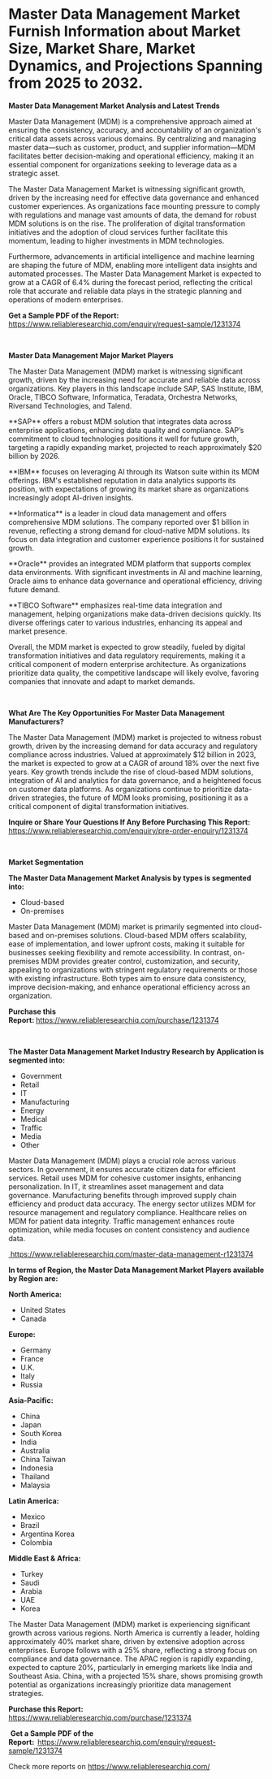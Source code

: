 <p><h1>Master Data Management Market Furnish Information about Market Size, Market Share, Market Dynamics, and Projections Spanning from 2025 to 2032.</h1></p><p><strong>Master Data Management Market Analysis and Latest Trends</strong></p>
<p><p>Master Data Management (MDM) is a comprehensive approach aimed at ensuring the consistency, accuracy, and accountability of an organization's critical data assets across various domains. By centralizing and managing master data—such as customer, product, and supplier information—MDM facilitates better decision-making and operational efficiency, making it an essential component for organizations seeking to leverage data as a strategic asset.</p><p>The Master Data Management Market is witnessing significant growth, driven by the increasing need for effective data governance and enhanced customer experiences. As organizations face mounting pressure to comply with regulations and manage vast amounts of data, the demand for robust MDM solutions is on the rise. The proliferation of digital transformation initiatives and the adoption of cloud services further facilitate this momentum, leading to higher investments in MDM technologies.</p><p>Furthermore, advancements in artificial intelligence and machine learning are shaping the future of MDM, enabling more intelligent data insights and automated processes. The Master Data Management Market is expected to grow at a CAGR of 6.4% during the forecast period, reflecting the critical role that accurate and reliable data plays in the strategic planning and operations of modern enterprises.</p></p>
<p><strong>Get a Sample PDF of the Report:&nbsp;</strong> <a href="https://www.reliableresearchiq.com/enquiry/request-sample/1231374?utm_campaign=1144&utm_medium=2&utm_source=Github&utm_content=ia&utm_term=11032025&utm_id=master-data-management">https://www.reliableresearchiq.com/enquiry/request-sample/1231374</a></p>
<p>&nbsp;</p>
<p><strong>Master Data Management Major Market Players</strong></p>
<p><p>The Master Data Management (MDM) market is witnessing significant growth, driven by the increasing need for accurate and reliable data across organizations. Key players in this landscape include SAP, SAS Institute, IBM, Oracle, TIBCO Software, Informatica, Teradata, Orchestra Networks, Riversand Technologies, and Talend.</p><p>**SAP** offers a robust MDM solution that integrates data across enterprise applications, enhancing data quality and compliance. SAP’s commitment to cloud technologies positions it well for future growth, targeting a rapidly expanding market, projected to reach approximately $20 billion by 2026.</p><p>**IBM** focuses on leveraging AI through its Watson suite within its MDM offerings. IBM's established reputation in data analytics supports its position, with expectations of growing its market share as organizations increasingly adopt AI-driven insights.</p><p>**Informatica** is a leader in cloud data management and offers comprehensive MDM solutions. The company reported over $1 billion in revenue, reflecting a strong demand for cloud-native MDM solutions. Its focus on data integration and customer experience positions it for sustained growth.</p><p>**Oracle** provides an integrated MDM platform that supports complex data environments. With significant investments in AI and machine learning, Oracle aims to enhance data governance and operational efficiency, driving future demand.</p><p>**TIBCO Software** emphasizes real-time data integration and management, helping organizations make data-driven decisions quickly. Its diverse offerings cater to various industries, enhancing its appeal and market presence.</p><p>Overall, the MDM market is expected to grow steadily, fueled by digital transformation initiatives and data regulatory requirements, making it a critical component of modern enterprise architecture. As organizations prioritize data quality, the competitive landscape will likely evolve, favoring companies that innovate and adapt to market demands.</p></p>
<p>&nbsp;</p>
<p><strong>What Are The Key Opportunities For Master Data Management Manufacturers?</strong></p>
<p><p>The Master Data Management (MDM) market is projected to witness robust growth, driven by the increasing demand for data accuracy and regulatory compliance across industries. Valued at approximately $12 billion in 2023, the market is expected to grow at a CAGR of around 18% over the next five years. Key growth trends include the rise of cloud-based MDM solutions, integration of AI and analytics for data governance, and a heightened focus on customer data platforms. As organizations continue to prioritize data-driven strategies, the future of MDM looks promising, positioning it as a critical component of digital transformation initiatives.</p></p>
<p><strong>Inquire or Share Your Questions If Any Before Purchasing This Report:</strong> <a href="https://www.reliableresearchiq.com/enquiry/pre-order-enquiry/1231374?utm_campaign=1144&utm_medium=2&utm_source=Github&utm_content=ia&utm_term=11032025&utm_id=master-data-management">https://www.reliableresearchiq.com/enquiry/pre-order-enquiry/1231374</a></p>
<p>&nbsp;</p>
<p><strong>Market Segmentation</strong></p>
<p><strong>The Master Data Management Market Analysis by types is segmented into:</strong></p>
<p><ul><li>Cloud-based</li><li>On-premises</li></ul></p>
<p><p>Master Data Management (MDM) market is primarily segmented into cloud-based and on-premises solutions. Cloud-based MDM offers scalability, ease of implementation, and lower upfront costs, making it suitable for businesses seeking flexibility and remote accessibility. In contrast, on-premises MDM provides greater control, customization, and security, appealing to organizations with stringent regulatory requirements or those with existing infrastructure. Both types aim to ensure data consistency, improve decision-making, and enhance operational efficiency across an organization.</p></p>
<p><strong>Purchase this Report:&nbsp;</strong><a href="https://www.reliableresearchiq.com/purchase/1231374?utm_campaign=1144&utm_medium=2&utm_source=Github&utm_content=ia&utm_term=11032025&utm_id=master-data-management">https://www.reliableresearchiq.com/purchase/1231374</a></p>
<p>&nbsp;</p>
<p><strong>The Master Data Management Market Industry Research by Application is segmented into:</strong></p>
<p><ul><li>Government</li><li>Retail</li><li>IT</li><li>Manufacturing</li><li>Energy</li><li>Medical</li><li>Traffic</li><li>Media</li><li>Other</li></ul></p>
<p><p>Master Data Management (MDM) plays a crucial role across various sectors. In government, it ensures accurate citizen data for efficient services. Retail uses MDM for cohesive customer insights, enhancing personalization. In IT, it streamlines asset management and data governance. Manufacturing benefits through improved supply chain efficiency and product data accuracy. The energy sector utilizes MDM for resource management and regulatory compliance. Healthcare relies on MDM for patient data integrity. Traffic management enhances route optimization, while media focuses on content consistency and audience data.</p></p>
<p><a href="https://www.reliableresearchiq.com/master-data-management-r1231374?utm_campaign=1144&utm_medium=2&utm_source=Github&utm_content=ia&utm_term=11032025&utm_id=master-data-management">&nbsp;https://www.reliableresearchiq.com/master-data-management-r1231374</a></p>
<p><strong>In terms of Region, the Master Data Management Market Players available by Region are:</strong></p>
<p>
    <p> <strong> North America: </strong>
        <ul>
            <li>United States</li>
            <li>Canada</li>
        </ul>
        </p> 
    <p> <strong> Europe: </strong>
        <ul>
            <li>Germany</li>
            <li>France</li>
            <li>U.K.</li>
            <li>Italy</li>
            <li>Russia</li>
        </ul>
        </p> 
    <p> <strong> Asia-Pacific: </strong>
        <ul>
            <li>China</li>
            <li>Japan</li>
            <li>South Korea</li>
            <li>India</li>
            <li>Australia</li>
            <li>China Taiwan</li>
            <li>Indonesia</li>
            <li>Thailand</li>
            <li>Malaysia</li>
        </ul>
        </p> 
    <p> <strong> Latin America: </strong>
        <ul>
            <li>Mexico</li>
            <li>Brazil</li>
            <li>Argentina Korea</li>
            <li>Colombia</li>
        </ul>
        </p> 
    <p> <strong> Middle East & Africa: </strong>
        <ul>
            <li>Turkey</li>
            <li>Saudi</li>
            <li>Arabia</li>
            <li>UAE</li>
            <li>Korea</li>
        </ul>
    </p>
    </p>
<p><p>The Master Data Management (MDM) market is experiencing significant growth across various regions. North America is currently a leader, holding approximately 40% market share, driven by extensive adoption across enterprises. Europe follows with a 25% share, reflecting a strong focus on compliance and data governance. The APAC region is rapidly expanding, expected to capture 20%, particularly in emerging markets like India and Southeast Asia. China, with a projected 15% share, shows promising growth potential as organizations increasingly prioritize data management strategies.</p></p>
<p><strong>Purchase this Report: </strong><a href="https://www.reliableresearchiq.com/purchase/1231374?utm_campaign=1144&utm_medium=2&utm_source=Github&utm_content=ia&utm_term=11032025&utm_id=master-data-management">https://www.reliableresearchiq.com/purchase/1231374</a></p>
<p>&nbsp;<strong>Get a Sample PDF of the Report:&nbsp;&nbsp;</strong><a href="https://www.reliableresearchiq.com/enquiry/request-sample/1231374?utm_campaign=1144&utm_medium=2&utm_source=Github&utm_content=ia&utm_term=11032025&utm_id=master-data-management">https://www.reliableresearchiq.com/enquiry/request-sample/1231374</a></p>
<p><strong></strong></p>
<p>Check more reports on <a href="https://www.reliableresearchiq.com/?utm_campaign=1144&utm_medium=2&utm_source=Github&utm_content=ia&utm_term=11032025&utm_id=master-data-management">https://www.reliableresearchiq.com/</a></p>